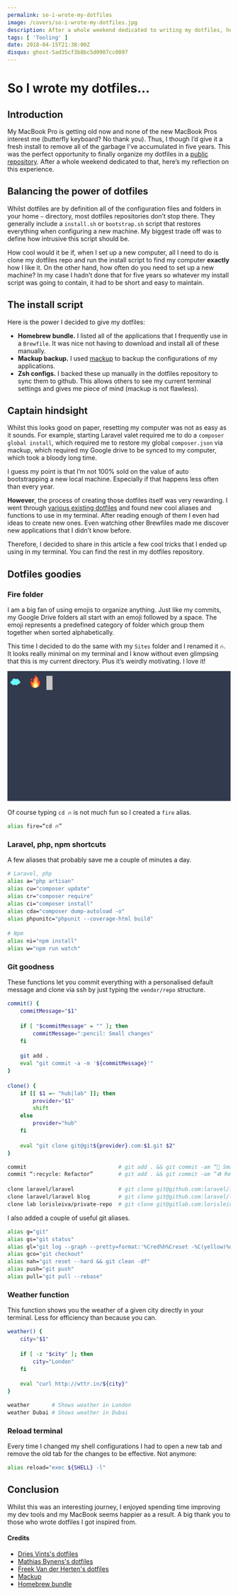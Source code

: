 ```yaml
---
permalink: so-i-wrote-my-dotfiles
image: /covers/so-i-wrote-my-dotfiles.jpg
description: After a whole weekend dedicated to writing my dotfiles, here’s my reflection on this experience.
tags: [ 'Tooling' ]
date: 2018-04-15T21:38:00Z
disqus: ghost-5ad35cf3b8bc5d0907cc0097
---
```


# So I wrote my dotfiles...

## Introduction
My MacBook Pro is getting old now and none of the new MacBook Pros interest me (butterfly keyboard? No thank you). Thus, I though I’d give it a fresh install to remove all of the garbage I’ve accumulated in five years. This was the perfect opportunity to finally organize my dotfiles in a [public repository](https://github.com/lorisleiva/dotfiles). After a whole weekend dedicated to that, here’s my reflection on this experience.

## Balancing the power of dotfiles
Whilst dotfiles are by definition all of the configuration files and folders in your home `~` directory, most dotfiles repositories don’t stop there. They generally include a `install.sh` or `bootstrap.sh` script that restores everything when configuring a new machine. My biggest trade off was to define how intrusive this script should be.

How cool would it be if, when I set up a new computer, all I need to do is clone my dotfiles repo and run the install script to find my computer **exactly** how I like it. On the other hand, how often do you need to set up a new machine? In my case I hadn’t done that for five years so whatever my install script was going to contain, it had to be short and easy to maintain.

## The install script
Here is the power I decided to give my dotfiles:
* **Homebrew bundle.** I listed all of the applications that I frequently use in a `Brewfile`. It was nice not having to download and install all of these manually.
* **Mackup backup.** I used [mackup](https://github.com/lra/mackup) to backup the configurations of my applications.
* **Zsh configs.** I backed these up manually in the dotfiles repository to sync them to github. This allows others to see my current terminal settings and gives me piece of mind (mackup is not flawless).

## Captain hindsight
Whilst this looks good on paper, resetting my computer was not as easy as it sounds. For example, starting Laravel valet required me to do a `composer global install`, which required me to restore my global `composer.json` via mackup, which required my Google drive to be synced to my computer, which took a bloody long time.

I guess my point is that I’m not 100% sold on the value of auto bootstrapping a new local machine. Especially if that happens less often than every year.

**However**, the process of creating those dotfiles itself was very rewarding. I went through [various existing dotfiles](#conclusion) and found new cool aliases and functions to use in my terminal. After reading enough of them I even had ideas to create new ones. Even watching other Brewfiles made me discover new applications that I didn’t know before.

Therefore, I decided to share in this article a few cool tricks that I ended up using in my terminal. You can find the rest in my dotfiles repository.

<GithubButton url="https://github.com/lorisleiva/dotfiles" title="Dotfiles on GitHub" />

## Dotfiles goodies
### Fire folder
I am a big fan of using emojis to organize anything. Just like my commits, my Google Drive folders all start with an emoji followed by a space. The emoji represents a predefined category of folder which group them together when sorted alphabetically.

This time I decided to do the same with my `Sites` folder and I renamed it `🔥`. It looks really minimal on my terminal and I know without even glimpsing that this is my current directory. Plus it’s weirdly motivating. I love it!

![Screen-Shot-2018-04-15-at-16.33.33](./screenshot.png#w60)

Of course typing `cd 🔥` is not much fun so I created a `fire` alias.

```bash
alias fire=“cd 🔥”
```

### Laravel, php, npm shortcuts
A few aliases that probably save me a couple of minutes a day.

```bash
# Laravel, php
alias a="php artisan"
alias cu="composer update"
alias cr="composer require"
alias ci="composer install"
alias cda="composer dump-autoload -o"
alias phpunitc="phpunit --coverage-html build"

# Npm
alias ni="npm install"
alias w="npm run watch"
```

### Git goodness
These functions let you commit everything with a personalised default message and clone via ssh by just typing the `vendor/repo` structure.

```bash
commit() {
    commitMessage="$1"

    if [ "$commitMessage" = "" ]; then
        commitMessage=":pencil: Small changes"
    fi

    git add .
    eval "git commit -a -m '${commitMessage}'"
}

clone() {
    if [[ $1 =~ "hub|lab" ]]; then
        provider="$1"
        shift
    else
        provider="hub"
    fi

    eval "git clone git@git${provider}.com:$1.git $2"
}
```

```bash
commit                             # git add . && git commit -am “📝 Small changes”
commit “:recycle: Refactor”        # git add . && git commit -am “♻️ Refactor”

clone laravel/laravel              # git clone git@github.com:laravel/laravel.git
clone laravel/laravel blog         # git clone git@github.com:laravel/laravel.git blog
clone lab lorisleiva/private-repo  # git clone git@gitlab.com:lorisleiva/private-repo.git
```

I also added a couple of useful git aliases.

```bash
alias g="git"
alias gs="git status"
alias gl="git log --graph --pretty=format:'%Cred%h%Creset -%C(yellow)%d%Creset %s %Cgreen(%cr) %C(bold blue)<%an>%Creset' --abbrev-commit"
alias gco="git checkout"
alias nah="git reset --hard && git clean -df"
alias push="git push"
alias pull="git pull --rebase"
```


### Weather function
This function shows you the weather of a given city directly in your terminal. Less for efficiency than because you can.

```bash
weather() {
    city="$1"

    if [ -z "$city" ]; then
        city="London"
    fi

    eval "curl http://wttr.in/${city}"
}
```

```bash
weather       # Shows weather in London
weather Dubai # Shows weather in Dubai
```

### Reload terminal 
Every time I changed my shell configurations I had to open a new tab and remove the old tab for the changes to be effective. Not anymore:

```bash
alias reload="exec ${SHELL} -l"
```

## Conclusion
Whilst this was an interesting journey, I enjoyed spending time improving my dev tools and my MacBook seems happier as a result. A big thank you to those who wrote dotfiles I got inspired from.

#### Credits
* [Dries Vints's dotfiles](https://github.com/driesvints/dotfiles)
* [Mathias Bynens's dotfiles](https://github.com/mathiasbynens/dotfiles)
* [Freek Van der Herten's dotfiles](https://github.com/freekmurze/dotfiles)
* [Mackup](https://github.com/lra/mackup)
* [Homebrew bundle](https://github.com/Homebrew/homebrew-bundle)